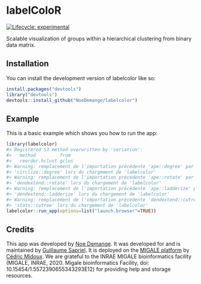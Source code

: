 
# labelColoR

<!-- badges: start -->

[![Lifecycle:
experimental](https://img.shields.io/badge/lifecycle-experimental-orange.svg)](https://lifecycle.r-lib.org/articles/stages.html#experimental)
<!-- badges: end -->

Scalable visualization of groups within a hierarchical clustering from
binary data matrix.

## Installation

You can install the development version of labelcolor like so:

``` r
install.packages("devtools")
library("devtools")
devtools::install_github("NoeDemange/labelcolor")
```

## Example

This is a basic example which shows you how to run the app:

``` r
library(labelcolor)
#> Registered S3 method overwritten by 'seriation':
#>   method         from 
#>   reorder.hclust gclus
#> Warning: remplacement de l'importation précédente 'ape::degree' par
#> 'circlize::degree' lors du chargement de 'labelcolor'
#> Warning: remplacement de l'importation précédente 'ape::rotate' par
#> 'dendextend::rotate' lors du chargement de 'labelcolor'
#> Warning: remplacement de l'importation précédente 'ape::ladderize' par
#> 'dendextend::ladderize' lors du chargement de 'labelcolor'
#> Warning: remplacement de l'importation précédente 'dendextend::cutree' par
#> 'stats::cutree' lors du chargement de 'labelcolor'
labelcolor::run_app(options=list("launch.browser"=TRUE))
```

## Credits

This app was developed by [Noe Demange](https://github.com/NoeDemange).
It was developed for and is maintained by [Guillaume
Sapriel](https://orcid.org/0000-0003-0549-9376). It is deployed on the
[MIGALE platform](https://migale.inrae.fr/) by [Cédric
Midoux](https://orcid.org/0000-0002-7964-0929). We are grateful to the
INRAE MIGALE bioinformatics facility (MIGALE, INRAE, 2020. Migale
bioinformatics Facility, doi: 10.15454/1.5572390655343293E12) for
providing help and storage resources.
